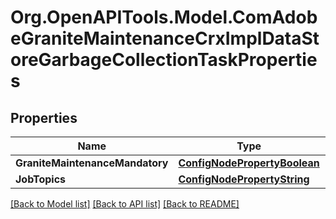 # Org.OpenAPITools.Model.ComAdobeGraniteMaintenanceCrxImplDataStoreGarbageCollectionTaskProperties
## Properties

Name | Type | Description | Notes
------------ | ------------- | ------------- | -------------
**GraniteMaintenanceMandatory** | [**ConfigNodePropertyBoolean**](ConfigNodePropertyBoolean.md) |  | [optional] 
**JobTopics** | [**ConfigNodePropertyString**](ConfigNodePropertyString.md) |  | [optional] 

[[Back to Model list]](../README.md#documentation-for-models) [[Back to API list]](../README.md#documentation-for-api-endpoints) [[Back to README]](../README.md)

